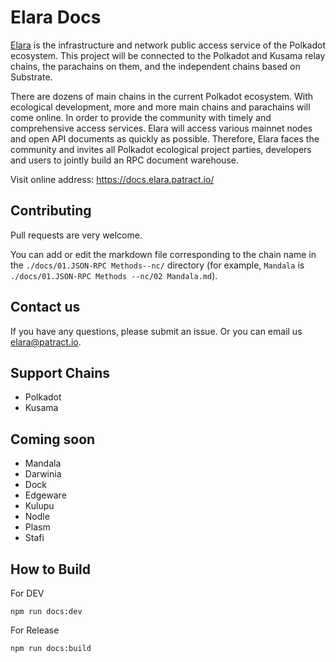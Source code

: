 # Elara Docs
[Elara](https://github.com/patractlabs/elara) is the infrastructure and network public access service of the Polkadot ecosystem. This project will be connected to the Polkadot and Kusama relay chains, the parachains on them, and the independent chains based on Substrate.

There are dozens of main chains in the current Polkadot ecosystem. With ecological development, more and more main chains and parachains will come online. In order to provide the community with timely and comprehensive access services. Elara will access various mainnet nodes and open API documents as quickly as possible.
Therefore, Elara faces the community and invites all Polkadot ecological project parties, developers and users to jointly build an RPC document warehouse.

Visit online address: <https://docs.elara.patract.io/>

## Contributing
Pull requests are very welcome.

You can add or edit the markdown file corresponding to the chain name in the `./docs/01.JSON-RPC Methods--nc/` directory (for example, `Mandala` is `./docs/01.JSON-RPC Methods --nc/02 Mandala.md`).

## Contact us
If you have any questions, please submit an issue. Or you can email us <elara@patract.io>.


## Support Chains
- Polkadot
- Kusama

## Coming soon
- Mandala
- Darwinia
- Dock
- Edgeware
- Kulupu
- Nodle
- Plasm
- Stafi

## How to Build
For DEV
```
npm run docs:dev
```
For Release
```
npm run docs:build
```